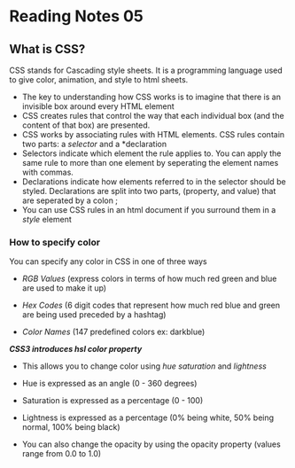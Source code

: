 # Reading Notes 05

## What is CSS?

CSS stands for Cascading style sheets. It is a programming language used to give color, animation, and style to html sheets.

- The key to understanding how CSS works is to imagine that there is an invisible box around every HTML element
- CSS creates rules that control the way that each individual box (and the content of that box) are presented.
- CSS works by associating rules with HTML elements. CSS rules contain two parts: a *selector* and a *declaration
- Selectors indicate which element the rule applies to. You can apply the same rule to more than one element by seperating the element names with commas.
- Declarations indicate how elements referred to in the selector should be styled. Declarations are split into two parts, (property, and value) that are seperated by a colon ;
- You can use CSS rules in an html document if you surround them in a *style* element

### How to specify color

You can specify any color in CSS in one of three ways

- *RGB Values* (express colors in terms of how much red green and blue are used to make it up)

- *Hex Codes*  (6 digit codes that represent how much red blue and green are being used preceded by a hashtag)

- *Color Names* (147 predefined colors ex: darkblue)

__*CSS3 introduces hsl color property*__

- This allows you to change color using *hue* *saturation* and *lightness*
- Hue is expressed as an angle (0 - 360 degrees)
- Saturation is expressed as a percentage (0 - 100)
- Lightness is expressed as a percentage (0% being white, 50% being normal, 100% being black)

- You can also change the opacity by using the opacity property (values range from 0.0 to 1.0)
